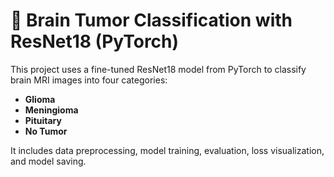 # 🧠 Brain Tumor Classification with ResNet18 (PyTorch)

This project uses a fine-tuned ResNet18 model from PyTorch to classify brain MRI images into four categories:

- **Glioma**
- **Meningioma**
- **Pituitary**
- **No Tumor**

It includes data preprocessing, model training, evaluation, loss visualization, and model saving.
